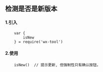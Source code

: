 ## 检测是否是新版本

#### 1.引入

```
    var {
        isNew
    } = require('wx-tool')
```


#### 2.使用

```
    isNew()  // 提示更新, 但强制性只有确认按钮，

```